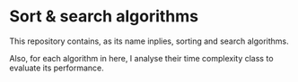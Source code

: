 # Sort & search algorithms

This repository contains, as its name inplies, sorting and search algorithms.

Also, for each algorithm in here, I analyse their time complexity class to evaluate its performance.
